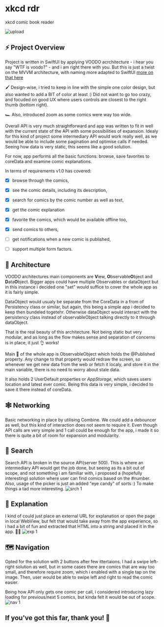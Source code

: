 # xkcd rdr
xkcd comic book reader

![upload](https://user-images.githubusercontent.com/21968377/138002732-1879b901-9b38-4bb8-acec-f6b4f062896b.png)

## ⚡️ Project Overview
Project is written in SwiftUI by applying VOODO acrchitecture - i hear you say "WTF is voodo?" - and i am right there with you.
But this is just a twist on the MVVM architecture, with naming more adapted to SwiftUI [more on that here](https://swiftuivoodo.com/)

🖌 Design-wise, i tried to keep in line with the simple one color design, but also wanted to add a BIT of color at least :) Did not want to go too crazy, and focuded on good UX where users controls are closest to the right thumb (bottom right). 

🏎 Also, introduced zoom as some comics were way too wide.

Overall API is very much straightforward and app was written to fit in well with the current state of the API with some possibilities of expansion. Idealy for this kind of project some intermediary API would work really well, as we would be able to include some pagination and optimise calls if needed. Seeing how data is very static, this seems like a good solution.

For now, app performs all the basic functions: browse, save favorites to coreData and examine comic explanations.

In terms of requirements v1.0 has covered:
- [x] browse through the comics,
- [x] see the comic details, including its description,
- [x] search for comics by the comic number as well as text,
- [x] get the comic explanation
- [x] favorite the comics, which would be available offline too,
- [x] send comics to others,
- [ ] get notifications when a new comic is published,
- [ ] support multiple form factors.


## 🧱 Architecture
VOODO architectures main components are **V**iew, **O**bservable**O**bject and **D**ata**O**bject. Bigger apps could have multiple Observables or dataObject but in this instance i decided one "set" would suffice to cover the whole app as it is fairly simple.

DataObject would usualy be separate from the CoreData in a from of Persistency class or similar, but again, this being a simple app i decided to keep then bundeled togetehr. Otherwise dataObject would interact with the persistency class instead of observableObject talking directly to it through dataObject.

That is the real beauty of this architecture. Not being static but very modular, and as long as the flow makes sense and separation of concerns is in place, it just 👌 works!

Main 🧠 of the whole app is ObservableObject which holds the @Published property. Any change to that property would redraw the screen, so whenever we get new data from the web or fetch it localy, and store it in the main variable, there is no need to worry about stale data.

It also holds 2 UserDefault properties or *AppStorage*, which saves users location and latest ever comic. Being this data is very simple, i decided to save it there instead of coreData.


## 🕸 Networking 
Basic networking in place by utilising Combine. We could add a debouncer as well, but this kind of interaction does not seem to require it.
Even though API calls are very simple and 1 call could be enough for the app, i made it so there is quite a bit of room for expansion and modularity.

## 🔎 Search
Search API is broken in the source API(server 500). This is where an intermediary API would get the job done, but seeing as its a bit out of scope, and not something i am familiar with, i proposed a (hopefully interesting) solution where user can find comics based on the #number. Also, usage of the picker is just an added "eye candy" of sorts :) To make things a tad more interesting.
![srch 1](https://user-images.githubusercontent.com/21968377/138003017-87ec2e6b-121e-46de-80a6-d3fea506cec6.png)

## 🔭 Explanation
I kind of could just place an external URL for explanation or open the page in local WebView, but felt that would take away from the app experience, so i had a bit of fun and extracted that HTML into a string and placed it in the app. 🤷‍♂️
![exp 1](https://user-images.githubusercontent.com/21968377/138002867-c8f934ba-fe1c-4bd0-b2b1-779dd7806393.png)

## 🗺 Navigation 
Opted for the solution with 2 buttons after few ittertaions. I had a swipe left-right solution as well, but in some cases there are comics that are way too small, and therefore require zoom, which i enabled with a single tap on the image. Then, user would be able to swipe left and right to read the comic easier.

Being how API only gets one comic per call, i considered introducing lazy loading for previous/next 5 comics, but kinda felt it would be out of scope.
![nav 1](https://user-images.githubusercontent.com/21968377/138003113-b060c7e2-9337-4769-8d63-8dd77b4039c0.png)


## If you've got this far, thank you! 🙌




















